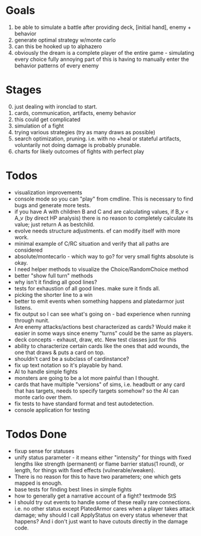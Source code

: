 ﻿Goals
==

1. be able to simulate a battle after providing deck, [initial hand], enemy + behavior
2. generate optimal strategy w/monte carlo
3. can this be hooked up to alphazero
4. obviously the dream is a complete player of the entire game - simulating every choice fully
	annoying part of this is having to manually enter the behavior patterns of every enemy


Stages
==

0. just dealing with ironclad to start.
1. cards, communication, artifacts, enemy behavior
2. this could get complicated
3. simulation of a fight
4. trying various strategies (try as many draws as possible)
5. search optimization, pruning.  i.e. with no +heal or stateful artifacts, voluntarily not doing damage is probably prunable.
6. charts for likely outcomes of fights with perfect play

Todos
==
 - visualization improvements
 - console mode so you can "play" from cmdline. This is necessary to find bugs and generate more tests.
 - if you have A with children B and C and are calculating values, if B_v < A_v (by direct HP analysis) there is no reason to completely calculate its value; just return A as bestchild.
 - evolve needs structure adjustments.  ef can modify itself with more work.
 - minimal example of C/RC situation and verify that all paths are considered
 - absolute/montecarlo - which way to go? for very small fights absolute is okay.
 - I need helper methods to visualize the Choice/RandomChoice method
 - better "show full turn" methods
 - why isn't it finding all good lines?
 - tests for exhaustion of all good lines. make sure it finds all.
 - picking the shorter line to a win 
 - better to emit events when something happens and platedarmor just listens.
 - fix output so I can see what's going on - bad experience when running through nunit.
 - Are enemy attacks/actions best characterized as cards?  Would make it easier in some ways since enemy "turns" could be the same as players.
 - deck concepts - exhaust, draw, etc.  New test classes just for this
 - ability to characterize certain cards like the ones that add wounds, the one that draws & puts a card on top.
 - shouldn't card be a subclass of cardinstance?
 - fix up text notation so it's playable by hand.
 - AI to handle simple fights
 - monsters are going to be a lot more painful than I thought.
 - cards that have multiple "versions" of sims, i.e. headbutt or any card that has targets, needs to specify targets somehow? so the AI can monte carlo over them.
 - fix tests to have standard format and test autodetection.
 - console application for testing
 

Todos Done
==
 - fixup sense for statuses
 - unify status parameter - it means either "intensity" for things with fixed lengths like strength (permanent) or flame barrier status(1 round), or length, for things with fixed effects (vulnerable/weaken).
 - There is no reason for this to have two parameters; one which gets mapped is enough.
 - base tests for finding best lines in simple fights
 - how to generally get a narrative account of a fight?  textmode StS
 - I should try out events to handle some of these really rare connections. i.e. no other status except PlatedArmor cares when a player takes attack damage; why should I call ApplyStatus on every status whenever that happens?  And i don't just want to have cutouts directly in the damage code.